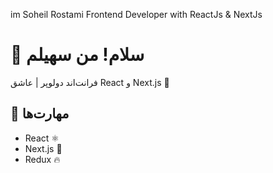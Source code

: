 im Soheil Rostami Frontend Developer with ReactJs & NextJs
# 👋 سلام! من سهیلم
فرانت‌اند دولوپر | عاشق React و Next.js 🚀

## 🔧 مهارت‌ها
- React ⚛️
- Next.js 🖤
- Redux 🔥


<!--
**3oheil-rostami/3oheil-rostami** is a ✨ _special_ ✨ repository because its `README.md` (this file) appears on your GitHub profile.

Here are some ideas to get you started:
im Soheill Rostami
- 🔭 I’m currently working on ...
- 🌱 I’m currently learning ...dsa
- 👯 I’m looking to collaborate on ...
- 🤔 I’m looking for help with ...
- 💬 Ask me about ...
- 📫 How to reach me: ...
- 😄 Pronouns: ...
- ⚡ Fun fact: ...
-->
